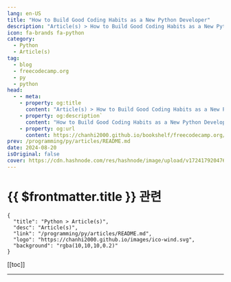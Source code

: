 ```yaml
---
lang: en-US
title: "How to Build Good Coding Habits as a New Python Developer"
description: "Article(s) > How to Build Good Coding Habits as a New Python Developer"
icon: fa-brands fa-python
category: 
  - Python
  - Article(s)
tag: 
  - blog
  - freecodecamp.org
  - py
  - python
head:
  - - meta:
    - property: og:title
      content: "Article(s) > How to Build Good Coding Habits as a New Python Developer"
    - property: og:description`
      content: "How to Build Good Coding Habits as a New Python Developer"
    - property: og:url
      content: https://chanhi2000.github.io/bookshelf/freecodecamp.org/how-to-build-good-coding-habits.html
prev: /programming/py/articles/README.md
date: 2024-08-20
isOriginal: false
cover: https://cdn.hashnode.com/res/hashnode/image/upload/v1724179204764/68fe386c-336f-4f05-9652-bbf5644b5a1b.jpeg
---
```


# {{ $frontmatter.title }} 관련

```component VPCard
{
  "title": "Python > Article(s)",
  "desc": "Article(s)",
  "link": "/programming/py/articles/README.md",
  "logo": "https://chanhi2000.github.io/images/ico-wind.svg",
  "background": "rgba(10,10,10,0.2)"
}
```

[[toc]]

---

<SiteInfo
  name="How to Build Good Coding Habits as a New Python Developer"
  desc="When you're starting out as a new Python developer, you'll likely develop some habits, both good and bad. Coding is something of an art form. Flexibility and customization are encouraged — and you can usually write code how you want within the contex..."
  url="https://freecodecamp.org/news/how-to-build-good-coding-habits/"
  logo="https://cdn.freecodecamp.org/universal/favicons/favicon.ico"
  preview="https://cdn.hashnode.com/res/hashnode/image/upload/v1724179204764/68fe386c-336f-4f05-9652-bbf5644b5a1b.jpeg"/>

<!-- TODO: 작성 -->


